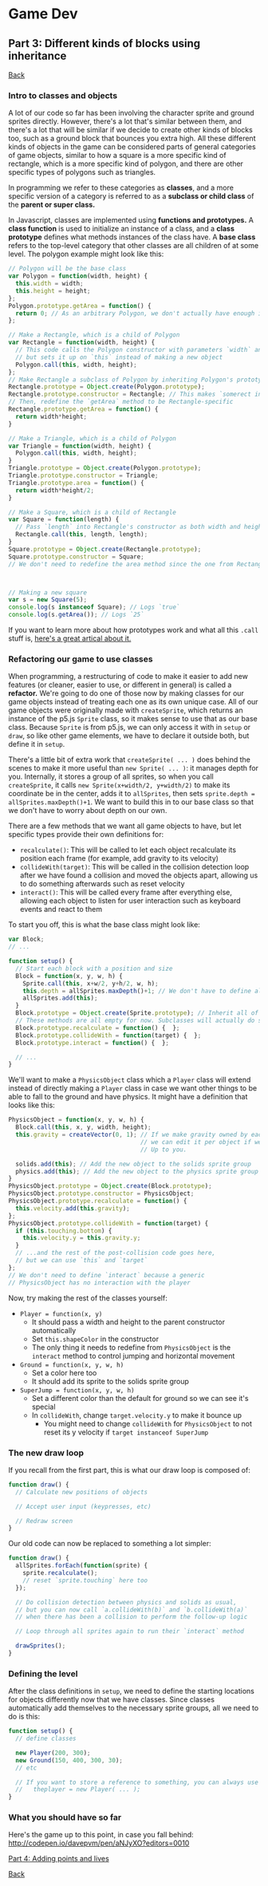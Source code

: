 # Game Dev
## Part 3: Different kinds of blocks using inheritance
<a href="README.md#instructions">Back</a>

### Intro to classes and objects

A lot of our code so far has been involving the character sprite and ground sprites directly. However, there's a lot that's similar between them, and there's a lot that will be similar if we decide to create other kinds of blocks too, such as a ground block that bounces you extra high. All these different kinds of objects in the game can be considered parts of general categories of game objects, similar to how a square is a more specific kind of rectangle, which is a more specific kind of polygon, and there are other specific types of polygons such as triangles.

In programming we refer to these categories as **classes**, and a more specific version of a category is referred to as a **subclass or child class** of the **parent or super class.**

In Javascript, classes are implemented using **functions and prototypes.** A **class function** is used to initialize an instance of a class, and a **class prototype** defines what methods instances of the class have. A **base class** refers to the top-level category that other classes are all children of at some level. The polygon example might look like this:

```js
// Polygon will be the base class
var Polygon = function(width, height) {
  this.width = width;
  this.height = height;
};
Polygon.prototype.getArea = function() {
  return 0; // As an arbitrary Polygon, we don't actually have enough info to know the area
};

// Make a Rectangle, which is a child of Polygon
var Rectangle = function(width, height) {
  // This code calls the Polygon constructor with parameters `width` and `height`
  // but sets it up on `this` instead of making a new object
  Polygon.call(this, width, height);
};
// Make Rectangle a subclass of Polygon by inheriting Polygon's prototype
Rectangle.prototype = Object.create(Polygon.prototype);
Rectangle.prototype.constructor = Rectangle; // This makes `somerect instanceof Rectangle === true`
// Then, redefine the `getArea` method to be Rectangle-specific
Rectangle.prototype.getArea = function() {
  return width*height;
}

// Make a Triangle, which is a child of Polygon
var Triangle = function(width, height) {
  Polygon.call(this, width, height);
}
Triangle.prototype = Object.create(Polygon.prototype);
Triangle.prototype.constructor = Triangle;
Triangle.prototype.area = function() {
  return width*height/2;
}

// Make a Square, which is a child of Rectangle
var Square = function(length) {
  // Pass `length` into Rectangle's constructor as both width and height
  Rectangle.call(this, length, length);
}
Square.prototype = Object.create(Rectangle.prototype);
Square.prototype.constructor = Square;
// We don't need to redefine the area method since the one from Rectangle works for Square too



// Making a new square
var s = new Square(5);
console.log(s instanceof Square); // Logs `true`
console.log(s.getArea()); // Logs `25`
```

If you want to learn more about how prototypes work and what all this `.call` stuff is, <a href='http://tobyho.com/2010/11/22/javascript-constructors-and/'>here's a great artical about it.</a>

### Refactoring our game to use classes

When programming, a restructuring of code to make it easier to add new features (or cleaner, easier to use, or different in general) is called a **refactor.** We're going to do one of those now by making classes for our game objects instead of treating each one as its own unique case. All of our game objects were originally made with `createSprite`, which returns an instance of the p5.js `Sprite` class, so it makes sense to use that as our base class. Because `Sprite` is from p5.js, we can only access it with in `setup` or `draw`, so like other game elements, we have to declare it outside both, but define it in `setup`.

There's a little bit of extra work that `createSprite( ... )` does behind the scenes to make it more useful than `new Sprite( ... )`: it manages depth for you. Internally, it stores a group of all sprites, so when you call `createSprite`, it calls `new Sprite(x+width/2, y+width/2)` to make its coordinate be in the center, adds it to `allSprites`, then sets `sprite.depth = allSprites.maxDepth()+1`. We want to build this in to our base class so that we don't have to worry about depth on our own.

There are a few methods that we want all game objects to have, but let specific types provide their own definitions for:

- `recalculate()`: This will be called to let each object recalculate its position each frame (for example, add gravity to its velocity)
- `collideWith(target)`: This will be called in the collision detection loop after we have found a collision and moved the objects apart, allowing us to do something afterwards such as reset velocity
- `interact()`: This will be called every frame after everything else, allowing each object to listen for user interaction such as keyboard events and react to them

To start you off, this is what the base class might look like:

```js
var Block;
// ...

function setup() {
  // Start each block with a position and size
  Block = function(x, y, w, h) {
    Sprite.call(this, x+w/2, y+h/2, w, h);
    this.depth = allSprites.maxDepth()+1; // We don't have to define allSprites anywhere, p5.js makes it
    allSprites.add(this);
  }
  Block.prototype = Object.create(Sprite.prototype); // Inherit all of Sprite's methods
  // These methods are all empty for now. Subclasses will actually do stuff.
  Block.prototype.recalculate = function() {  };
  Block.prototype.collideWith = function(target) {  };
  Block.prototype.interact = function() {  };

  // ...
}

```

We'll want to make a `PhysicsObject` class which a `Player` class will extend instead of directly making a `Player` class in case we want other things to be able to fall to the ground and have physics. It might have a definition that looks like this:

```js
PhysicsObject = function(x, y, w, h) {
  Block.call(this, x, y, width, height);
  this.gravity = createVector(0, 1); // If we make gravity owned by each object instead of global,
                                     // we can edit it per object if we want for some cool effects.
                                     // Up to you.

  solids.add(this); // Add the new object to the solids sprite group
  physics.add(this); // Add the new object to the physics sprite group
}
PhysicsObject.prototype = Object.create(Block.prototype);
PhysicsObject.prototype.constructor = PhysicsObject;
PhysicsObject.prototype.recalculate = function() {
  this.velocity.add(this.gravity);
};
PhysicsObject.prototype.collideWith = function(target) {
  if (this.touching.bottom) {
    this.velocity.y = this.gravity.y;
  }
  // ...and the rest of the post-collision code goes here,
  // but we can use `this` and `target`
};
// We don't need to define `interact` because a generic
// PhysicsObject has no interaction with the player
```

Now, try making the rest of the classes yourself:
- `Player = function(x, y)`
  - It should pass a width and height to the parent constructor automatically
  - Set `this.shapeColor` in the constructor
  - The only thing it needs to redefine from `PhysicsObject` is the `interact` method to control jumping and horizontal movement
- `Ground = function(x, y, w, h)`
  - Set a color here too
  - It should add its sprite to the solids sprite group
- `SuperJump = function(x, y, w, h)`
  - Set a different color than the default for ground so we can see it's special
  - In `collideWith`, change `target.velocity.y` to make it bounce up
    - You might need to change `collideWith` for `PhysicsObject` to not reset its y velocity if `target instanceof SuperJump`

### The new draw loop
If you recall from the first part, this is what our draw loop is composed of:
```js
function draw() {
  // Calculate new positions of objects

  // Accept user input (keypresses, etc)

  // Redraw screen
}
```

Our old code can now be replaced to something a lot simpler:
```js
function draw() {
  allSprites.forEach(function(sprite) {
    sprite.recalculate();
    // reset `sprite.touching` here too
  });

  // Do collision detection between physics and solids as usual,
  // but you can now call `a.collideWith(b)` and `b.collideWith(a)`
  // when there has been a collision to perform the follow-up logic

  // Loop through all sprites again to run their `interact` method

  drawSprites();
}
```

### Defining the level
After the class definitions in `setup`, we need to define the starting locations for objects differently now that we have classes. Since classes automatically add themselves to the necessary sprite groups, all we need to do is this:

```js
function setup() {
  // define classes

  new Player(200, 300);
  new Ground(150, 400, 300, 30);
  // etc

  // If you want to store a reference to something, you can always use
  //   theplayer = new Player( ... );
}
```

### What you should have so far
Here's the game up to this point, in case you fall behind: http://codepen.io/davepvm/pen/aNJyXO?editors=0010

<a href="part4.md">Part 4: Adding points and lives</a>

<a href="README.md#instructions">Back</a>
